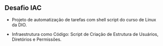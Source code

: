 ## Desafio IAC
 * Projeto de automatização de tarefas com shell script do curso de Linux da DIO.

 * Infraestrutura como Código: Script de Criação de Estrutura de Usuários, Diretórios e Permissões.
